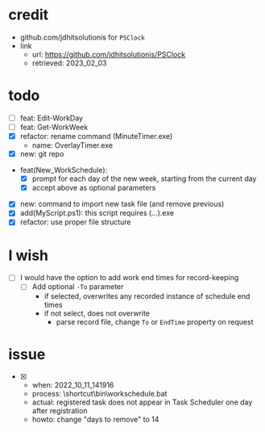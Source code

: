 # credit
- github.com/jdhitsolutionis for ``PSClock``
- link
  - url: https://github.com/jdhitsolutionis/PSClock
  - retrieved: 2023_02_03

# todo
- [ ] feat: Edit-WorkDay
- [ ] feat: Get-WorkWeek
- [x] refactor: rename command (MinuteTimer.exe)
  - name: OverlayTimer.exe
- [x] new: git repo
- feat(New_WorkSchedule):
  - [x] prompt for each day of the new week, starting from the current day
  - [x] accept above as optional parameters
- [x] new: command to import new task file (and remove previous)
- [x] add(MyScript.ps1): this script requires (...).exe
- [x] refactor: use proper file structure

# I wish
- [ ] I would have the option to add work end times for record-keeping
  - [ ] Add optional ``-To`` parameter
    - if selected, overwrites any recorded instance of schedule end times
    - if not select, does not overwrite
      - parse record file, change ``To`` or ``EndTime`` property on request

# issue
- [x]
  - when: 2022_10_11_141916
  - process: \shortcut\bin\workschedule.bat
  - actual: registered task does not appear in Task Scheduler one day after registration
  - howto: change "days to remove" to 14

